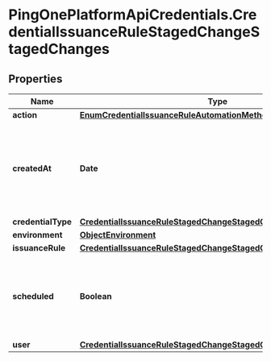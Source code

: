 # PingOnePlatformApiCredentials.CredentialIssuanceRuleStagedChangeStagedChanges

## Properties

Name | Type | Description | Notes
------------ | ------------- | ------------- | -------------
**action** | [**EnumCredentialIssuanceRuleAutomationMethod**](EnumCredentialIssuanceRuleAutomationMethod.md) |  | [optional] 
**createdAt** | **Date** | A string that specifies the date and time the change was staged by the service. | [optional] [readonly] 
**credentialType** | [**CredentialIssuanceRuleStagedChangeStagedChangesCredentialType**](CredentialIssuanceRuleStagedChangeStagedChangesCredentialType.md) |  | [optional] 
**environment** | [**ObjectEnvironment**](ObjectEnvironment.md) |  | [optional] 
**issuanceRule** | [**CredentialIssuanceRuleStagedChangeStagedChangesIssuanceRule**](CredentialIssuanceRuleStagedChangeStagedChangesIssuanceRule.md) |  | [optional] 
**scheduled** | **Boolean** | A boolean that specifies whether or not the staged change is scheduled. | [optional] 
**user** | [**CredentialIssuanceRuleStagedChangeStagedChangesUser**](CredentialIssuanceRuleStagedChangeStagedChangesUser.md) |  | [optional] 


